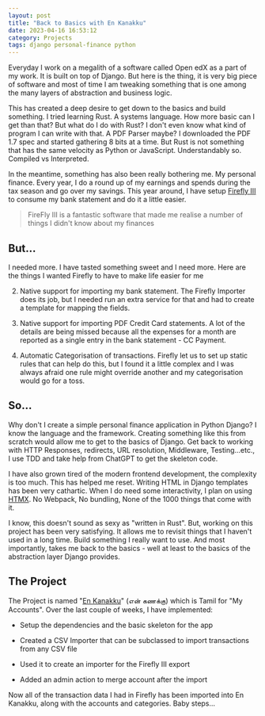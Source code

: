 ```yaml
---
layout: post
title: "Back to Basics with En Kanakku"
date: 2023-04-16 16:53:12
category: Projects
tags: django personal-finance python
---
```


Everyday I work on a megalith of a software called Open edX as a part of my work. It is built on top of Django. But here is the thing, it is very big piece of software and most of time I am tweaking something that is one among the many layers of abstraction and business logic.




This has created a deep desire to get down to the basics and build something. I tried learning Rust. A systems language. How more basic can I get than that? But what do I do with Rust? I don't even know what kind of program I can write with that. A PDF Parser maybe? I downloaded the PDF 1.7 spec and started gathering 8 bits at a time. But Rust is not something that has the same velocity as Python or JavaScript. Understandably so. Compiled vs Interpreted.




In the meantime, something has also been really bothering me. My personal finance. Every year, I do a round up of my earnings and spends during the tax season and go over my savings. This year around, I have setup [Firefly III](https://www.firefly-iii.org) to consume my bank statement and do it a little easier.





> FireFly III is a fantastic software that made me realise a number of things I didn't know about my finances




But...
------




I needed more. I have tasted something sweet and I need more. Here are the things I wanted Firefly to have to make life easier for me




2. Native support for importing my bank statement. The Firefly Importer does its job, but I needed run an extra service for that and had to create a template for mapping the fields.

6. Native support for importing PDF Credit Card statements. A lot of the details are being missed because all the expenses for a month are reported as a single entry in the bank statement - CC Payment.

10. Automatic Categorisation of transactions. Firefly let us to set up static rules that can help do this, but I found it a little complex and I was always afraid one rule might override another and my categorisation would go for a toss.




So...
-----




Why don't I create a simple personal finance application in Python Django? I know the language and the framework. Creating something like this from scratch would allow me to get to the basics of Django. Get back to working with HTTP Responses, redirects, URL resolution, Middleware, Testing...etc., I use TDD and take help from ChatGPT to get the skeleton code.




I have also grown tired of the modern frontend development, the complexity is too much. This has helped me reset. Writing HTML in Django templates has been very cathartic. When I do need some interactivity, I plan on using [HTMX](https://htmx.org). No Webpack, No bundling, None of the 1000 things that come with it.




I know, this doesn't sound as sexy as "written in Rust". But, working on this project has been very satisfying. It allows me to revisit things that I haven't used in a long time. Build something I really want to use. And most importantly, takes me back to the basics - well at least to the basics of the abstraction layer Django provides.




The Project
-----------




The Project is named "[En Kanakku](https://github.com/tecoholic/en_kanakku)" (என் கணக்கு) which is Tamil for "My Accounts". Over the last couple of weeks, I have implemented:




* Setup the dependencies and the basic skeleton for the app

* Created a CSV Importer that can be subclassed to import transactions from any CSV file

* Used it to create an importer for the Firefly III export

* Added an admin action to merge account after the import




Now all of the transaction data I had in Firefly has been imported into En Kanakku, along with the accounts and categories. Baby steps...



